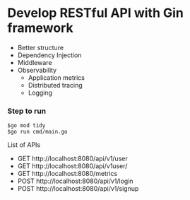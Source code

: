 # Develop RESTful API with Gin framework
* Better structure
* Dependency Injection
* Middleware
* Observability
  * Application metrics
  * Distributed tracing
  * Logging

### Step to run
```
$go mod tidy
$go run cmd/main.go
```
List of APIs
* GET http://localhost:8080/api/v1/user
* GET http://localhost:8080/api/v1user/<id>
* GET http://localhost:8080/metrics
* POST http://localhost:8080/api/v1/login
* POST http://localhost:8080/api/v1/signup
